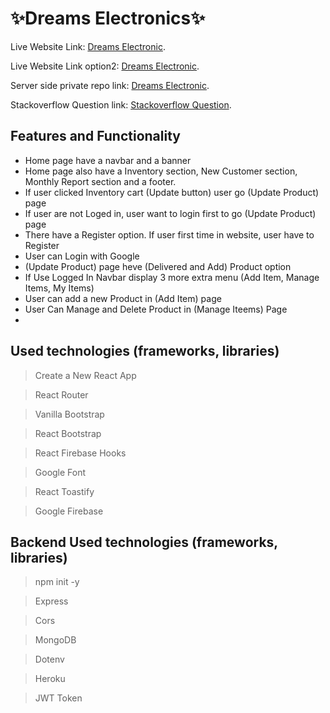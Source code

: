 
# ✨Dreams Electronics✨

Live Website Link: [Dreams Electronic](https://dreams-electronics.web.app/).

Live Website Link option2: [Dreams Electronic](https://dreams-electronics.firebaseapp.com/).

Server side private repo link: [Dreams Electronic](https://github.com/ProgrammingHeroWC4/warehouse-management-server-side-mdsayed333).

Stackoverflow Question link: [Stackoverflow Question](https://stackoverflow.com/questions/72155330/update-object-value-using-spread-operator).


## Features and Functionality
- Home page have a navbar and a banner
- Home page also have a Inventory section, New Customer section, Monthly Report section and a footer.
- If user clicked Inventory cart (Update button) user go (Update Product) page
- If user are not Loged in, user want to login first to go (Update Product) page
- There have a Register option. If user first time in website, user have to Register
- User can Login with Google
- (Update Product) page heve (Delivered and  Add) Product option
- If Use Logged In Navbar display 3 more extra menu (Add Item, Manage Items, My Items)
- User can add a new Product in (Add Item) page
- User Can Manage and Delete Product in (Manage Iteems) Page
- 


## Used technologies (frameworks, libraries)
> Create a New React App

> React Router

> Vanilla Bootstrap

> React Bootstrap

> React Firebase Hooks

> Google Font

> React Toastify

> Google Firebase


## Backend Used technologies (frameworks, libraries)
> npm init -y

> Express

> Cors

> MongoDB

> Dotenv

> Heroku

> JWT Token


